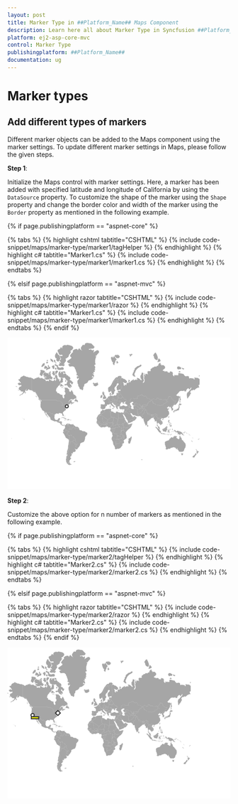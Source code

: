 ```yaml
---
layout: post
title: Marker Type in ##Platform_Name## Maps Component
description: Learn here all about Marker Type in Syncfusion ##Platform_Name## Maps component and more.
platform: ej2-asp-core-mvc
control: Marker Type
publishingplatform: ##Platform_Name##
documentation: ug
---
```


# Marker types

## Add different types of markers

Different marker objects can be added to the Maps component using the marker settings. To update different marker settings in Maps, please follow the given steps.

**Step 1**:

Initialize the Maps control with marker settings. Here, a marker has been added with specified latitude and longitude of California by using the `DataSource` property. To customize the shape of the marker using the `Shape` property and change the border color and width of the marker using the `Border` property as mentioned in the following example.

{% if page.publishingplatform == "aspnet-core" %}

{% tabs %}
{% highlight cshtml tabtitle="CSHTML" %}
{% include code-snippet/maps/marker-type/marker1/tagHelper %}
{% endhighlight %}
{% highlight c# tabtitle="Marker1.cs" %}
{% include code-snippet/maps/marker-type/marker1/marker1.cs %}
{% endhighlight %}
{% endtabs %}

{% elsif page.publishingplatform == "aspnet-mvc" %}

{% tabs %}
{% highlight razor tabtitle="CSHTML" %}
{% include code-snippet/maps/marker-type/marker1/razor %}
{% endhighlight %}
{% highlight c# tabtitle="Marker1.cs" %}
{% include code-snippet/maps/marker-type/marker1/marker1.cs %}
{% endhighlight %}
{% endtabs %}
{% endif %}



![Marker type](../images/How-to/marker.PNG)

**Step 2**:

Customize the above option for n number of markers as mentioned in the following example.

{% if page.publishingplatform == "aspnet-core" %}

{% tabs %}
{% highlight cshtml tabtitle="CSHTML" %}
{% include code-snippet/maps/marker-type/marker2/tagHelper %}
{% endhighlight %}
{% highlight c# tabtitle="Marker2.cs" %}
{% include code-snippet/maps/marker-type/marker2/marker2.cs %}
{% endhighlight %}
{% endtabs %}

{% elsif page.publishingplatform == "aspnet-mvc" %}

{% tabs %}
{% highlight razor tabtitle="CSHTML" %}
{% include code-snippet/maps/marker-type/marker2/razor %}
{% endhighlight %}
{% highlight c# tabtitle="Marker2.cs" %}
{% include code-snippet/maps/marker-type/marker2/marker2.cs %}
{% endhighlight %}
{% endtabs %}
{% endif %}



![Marker type](../images/How-to/marker-type.PNG)